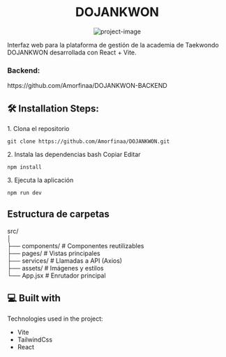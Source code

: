 <h1 align="center" id="title">DOJANKWON</h1>

<p align="center"><img src="https://socialify.git.ci/Amorfinaa/DOJANKWON/image?description=1&amp;font=Jost&amp;language=1&amp;name=1&amp;pattern=Signal&amp;theme=Dark" alt="project-image"></p>

<p id="description">Interfaz web para la plataforma de gestión de la academia de Taekwondo DOJANKWON desarrollada con React + Vite. <br> <h3>Backend:</h3> https://github.com/Amorfinaa/DOJANKWON-BACKEND</p>

<h2>🛠️ Installation Steps:</h2>

<p>1. Clona el repositorio</p>

```
git clone https://github.com/Amorfinaa/DOJANKWON.git
```

<p>2. Instala las dependencias bash Copiar Editar</p>

```
npm install
```

<p>3. Ejecuta la aplicación</p>

```
npm run dev
```

  
<h2>Estructura de carpetas</h2>
src/<br>
│<br>
├── components/       # Componentes reutilizables<br>
├── pages/            # Vistas principales<br>
├── services/         # Llamadas a API (Axios)<br>
├── assets/           # Imágenes y estilos<br>
└── App.jsx           # Enrutador principal

<h2>💻 Built with</h2>

Technologies used in the project:

*   Vite
*   TailwindCss
*   React
